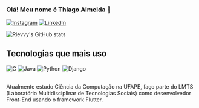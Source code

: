 ### Olá! Meu nome é Thiago Almeida 👋

[![Instagram](https://img.shields.io/badge/Instagram-E4405F?style=for-the-badge&logo=instagram&logoColor=white)](https://www.instagram.com/rievvy/)
[![LinkedIn](https://img.shields.io/badge/LinkedIn-0077B5?style=for-the-badge&logo=linkedin&logoColor=white)](https://www.linkedin.com/in/thiago-almeida-16516a208/)

![Rievvy's GitHub stats](https://github-readme-stats.vercel.app/api?username=Rievvy-Dev&show_icons=true&theme=tokyonight)

## Tecnologias que mais uso

<div style = "display: inline_block><br/>
<img align="center" alt="Flutter" src="https://img.shields.io/badge/Flutter-02569B?style=for-the-badge&logo=flutter&logoColor=white"/>
<img align="center" alt="C" src="https://img.shields.io/badge/C-00599C?style=for-the-badge&logo=c&logoColor=white"/>
<img align="center" alt="Java" src="https://img.shields.io/badge/Java-ED8B00?style=for-the-badge&logo=java&logoColor=white"/>
<img align="center" alt="Python" src="https://img.shields.io/badge/Python-14354C?style=for-the-badge&logo=python&logoColor=white"/>
<img align="center" alt="Django" src="https://img.shields.io/badge/Django-092E20?style=for-the-badge&logo=django&logoColor=white"/>
</div><br/>

Atualmente estudo Ciência da Computação na UFAPE, faço parte do LMTS (Laboratório Multidisciplinar de Tecnologias Sociais) como desenvolvedor Front-End usando o framework Flutter. 
